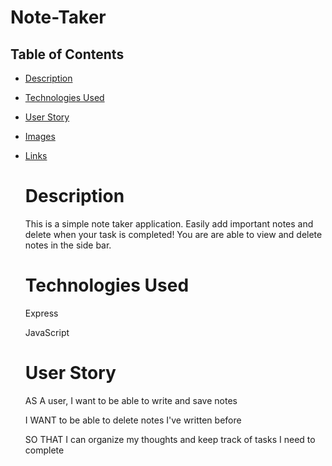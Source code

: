 # Note-Taker

## Table of Contents


- [Description](#description)
- [Technologies Used](#technologies-used)
- [User Story](#user-story)
- [Images](#Images)
- [Links](#Links)

  # Description

  This is a simple note taker application. Easily add important notes and delete when your task is completed!
  You are are able to view and delete notes in the side bar.

  # Technologies Used

  Express

  JavaScript

  # User Story

  AS A user, I want to be able to write and save notes

  I WANT to be able to delete notes I've written before

  SO THAT I can organize my thoughts and keep track of tasks I need to complete

